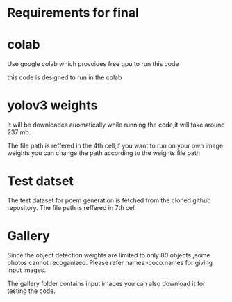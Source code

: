# Requirements for final
# colab
Use google colab which provoides free gpu to run this code

this code is designed to run in the colab
# yolov3 weights
It will be downloades auomatically while running the code,it will take around 237 mb.

The file path is reffered in the 4th cell,if you want to run on your own image weights you can change the path according to the weights file path
# Test datset
The test dataset for poem generation is fetched from the cloned github repository.
The file path is reffered in 7th cell
# Gallery
Since the object detection weights are limited to only 80 objects ,some photos cannot recoganized.
Please refer names>coco.names for giving input images. 

The gallery folder contains input images you can also download it for testing the code.
